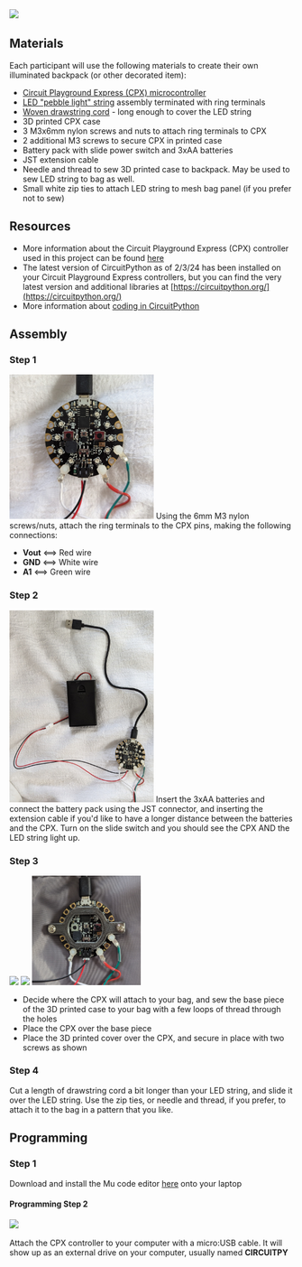 <img src="images/bag.jpg" width="256">

## Materials
Each participant will use the following materials to create their own illuminated backpack (or other decorated item):
- [Circuit Playground Express (CPX) microcontroller](https://www.adafruit.com/product/3333)
- [LED "pebble light" string](https://www.aliexpress.us/item/3256805296568805.html) assembly terminated with ring terminals
- [Woven drawstring cord](https://www.amazon.com/gp/product/B09K6S5FZJ) - long enough to cover the LED string
- 3D printed CPX case
- 3 M3x6mm nylon screws and nuts to attach ring terminals to CPX
- 2 additional M3 screws to secure CPX in printed case
- Battery pack with slide power switch and 3xAA batteries
- JST extension cable
- Needle and thread to sew 3D printed case to backpack. May be used to sew LED string to bag as well.
- Small white zip ties to attach LED string to mesh bag panel (if you prefer not to sew)

## Resources
- More information about the Circuit Playground Express (CPX) controller used in this project can be found [here](https://learn.adafruit.com/adafruit-circuit-playground-express/overview) 
- The latest version of CircuitPython as of 2/3/24 has been installed on your Circuit Playground Express controllers, but you can find the very latest version and additional libraries at [https://circuitpython.org/](https://circuitpython.org/)
- More information about [coding in CircuitPython](https://learn.adafruit.com/welcome-to-circuitpython/overview)

## Assembly
### Step 1
<img src="images/pins.jpg" width="256">
Using the 6mm M3 nylon screws/nuts, attach the ring terminals to the CPX pins, making the following connections:

- **Vout** <==> Red wire
- **GND**  <==> White wire
- **A1**   <==> Green wire

### Step 2
<img src="images/wiring.jpg" width="256">
Insert the 3xAA batteries and connect the battery pack using the JST connector, and inserting the extension cable if you'd like to have a longer distance between the batteries and the CPX. Turn on the slide switch and you should see the CPX AND the LED string light up.

### Step 3
<img src="images/case1.jpg" width="256">  <img src="images/case2.jpg" width="256">  <img src="images/case3.jpg" width="193">
- Decide where the CPX will attach to your bag, and sew the base piece of the 3D printed case to your bag with a few loops of thread through the holes
- Place the CPX over the base piece
- Place the 3D printed cover over the CPX, and secure in place with two screws as shown

### Step 4
Cut a length of drawstring cord a bit longer than your LED string, and slide it over the LED string. Use the zip ties, or needle and thread, if you prefer, to attach it to the bag in a pattern that you like.


## Programming

### Step 1
Download and install the Mu code editor [here](https://codewith.mu/) onto your laptop

#### Programming Step 2
<img src="images/drive.jpg" width="256">

Attach the CPX controller to your computer with a micro:USB cable. It will show up as an external drive on your computer, usually named **CIRCUITPY**
 
